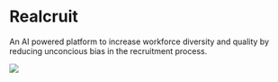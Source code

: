 # Realcruit

An AI powered platform to increase workforce diversity and quality by reducing unconcious bias in the recruitment process.

![](https://imgur.com/a/C6RYEhV)

